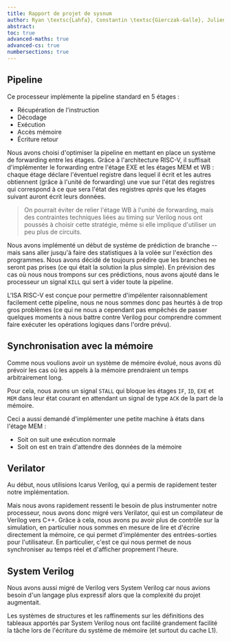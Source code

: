 ```yaml
---
title: Rapport de projet de sysnum
author: Ryan \textsc{Lahfa}, Constantin \textsc{Gierczak-Galle}, Julien \textsc{Marquet}, Gabriel \textsc{Doriath Döhler}
abstract: 
toc: true
advanced-maths: true
advanced-cs: true
numbersections: true
---
```


## Pipeline

Ce processeur implémente la pipeline standard en 5 étages :
 * Récupération de l'instruction
 * Décodage
 * Exécution
 * Accès mémoire
 * Écriture retour

Nous avons choisi d'optimiser la pipeline en mettant en place un système de
forwarding entre les étages.
Grâce à l'architecture RISC-V, il suffisait d'implémenter le forwarding entre l'étage EXE
et les étages MEM et WB : chaque étage déclare l'éventuel registre dans lequel il écrit
et les autres obtiennent (grâce à l'unité de forwarding) une vue sur l'état des registres
qui correspond à ce que sera l'état des registres _après_ que les étages suivant
auront écrit leurs données.

> On pourrait éviter de relier l'étage WB à l'unité de forwarding,
> mais des contraintes techniques liées au timing sur Verilog nous ont poussés
> à choisir cette stratégie, même si elle implique d'utiliser un peu plus
> de circuits.

Nous avons implémenté un début de système de prédiction de branche -- mais sans aller
jusqu'à faire des statistiques à la volée sur l'exéction des programmes.
Nous avons décidé de toujours prédire que les branches ne seront pas prises
(ce qui était la solution la plus simple).
En prévision des cas où nous nous trompons sur ces prédictions, nous avons
ajouté dans le processeur un signal `KILL` qui sert à vider toute la pipeline.

L'ISA RISC-V est conçue pour permettre d'impélenter raisonnablement facilement
cette pipeline, nous ne nous sommes donc pas heurtés à de trop gros problèmes
(ce qui ne nous a cependant pas empêchés de passer quelques moments à nous
battre contre Verilog pour comprendre comment faire exécuter les opérations
logiques dans l'ordre prévu).

## Synchronisation avec la mémoire

Comme nous voulions avoir un système de mémoire évolué, nous avons dû
prévoir les cas où les appels à la mémoire prendraient un temps
arbitrairement long.

Pour cela, nous avons un signal `STALL` qui bloque les étages `IF`, `ID`,
`EXE` et `MEM` dans leur état courant en attendant un signal de type `ACK`
de la part de la mémoire.

Ceci a aussi demandé d'implémenter une petite machine à états dans l'étage MEM :
 * Soit on suit une exécution normale
 * Soit on est en train d'attendre des données de la mémoire

## Verilator

Au début, nous utilisions Icarus Verilog, qui a permis de rapidement tester
notre implémentation.

Mais nous avons rapidement ressenti le besoin de plus instrumenter notre processeur,
nous avons donc migré vers Verilator, qui est un compilateur de Verilog
vers C++. Grâce à cela, nous avons pu avoir plus de contrôle sur la simulation,
en particulier nous sommes en mesure de lire et d'écrire directement la mémoire,
ce qui permet d'implémenter des entrées-sorties pour l'utilisateur.
En particulier, c'est ce qui nous permet de nous synchroniser au temps réel
et d'afficher proprement l'heure.

## System Verilog

Nous avons aussi migré de Verilog vers System Verilog car nous avions besoin
d'un langage plus expressif alors que la complexité du projet augmentait.

Les systèmes de structures et les raffinements sur les définitions des tableaux
apportés par System Verilog nous ont facilité grandement facilité la tâche
lors de l'écriture du système de mémoire (et surtout du cache L1).


